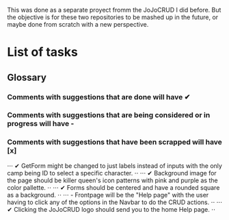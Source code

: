 This was done as a separate proyect fromm the JoJoCRUD I did before. But the objective is for these two repositories to be mashed up in the future, or maybe done from scratch with a new perspective.

# List of tasks

## Glossary
### Comments with suggestions that are done will have ✔
### Comments with suggestions that are being considered or in progress will have -
### Comments with suggestions that have been scrapped will have [x]

⋅⋅⋅ ✔ GetForm might be changed to just labels instead of inputs with the only camp being ID to select a specific character. ⋅⋅
⋅⋅⋅ ✔ Background image for the page should be killer queen's icon patterns with pink and purple as the color pallette. ⋅⋅
⋅⋅⋅ ✔ Forms should be centered and have a rounded square as a background. ⋅⋅
⋅⋅⋅ - Frontpage will be the "Help page" with the user having to click any of the options in the Navbar to do the CRUD actions. ⋅⋅
⋅⋅⋅ ✔ Clicking the JoJoCRUD logo should send you to the home Help page. ⋅⋅
